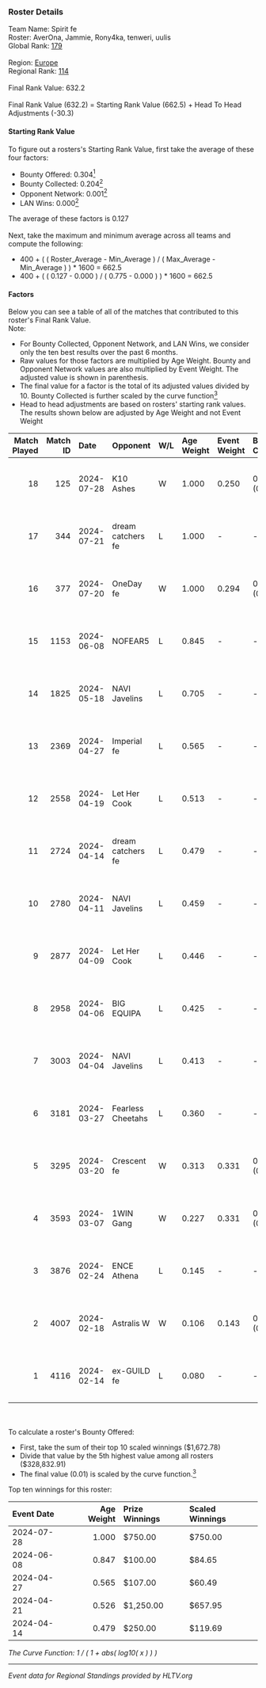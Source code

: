 ### Roster Details<br />
Team Name: Spirit fe<br />
Roster: AverOna, Jammie, Rony4ka, tenweri, uulis<br />
Global Rank: [179](../standings_global.md)<br />
<br />
Region: [Europe]( ../standings_europe.md)<br />
Regional Rank: [114]( ../standings_europe.md)<br />
<br />
Final Rank Value:  632.2<br />
<br />
Final Rank Value (632.2) = Starting Rank Value (662.5) + Head To Head Adjustments (-30.3)<br />

#### Starting Rank Value<br />
To figure out a rosters's Starting Rank Value, first take the average of these four factors:<br />
- Bounty Offered: 0.304[<sup>1</sup>](#table2)
- Bounty Collected: 0.204[<sup>2</sup>](#table1)
- Opponent Network: 0.001[<sup>2</sup>](#table1)
- LAN Wins: 0.000[<sup>2</sup>](#table1)

The average of these factors is 0.127<br />
<br />
Next, take the maximum and minimum average across all teams and compute the following:<br />
- 400 + ( ( Roster_Average - Min_Average ) / ( Max_Average - Min_Average ) ) * 1600 = 662.5
- 400 + ( ( 0.127 - 0.000 ) / ( 0.775 - 0.000 ) ) * 1600 = 662.5


#### Factors<br />
Below you can see a table of all of the matches that contributed to this roster's Final Rank Value.<br />
Note:<br />

- For Bounty Collected, Opponent Network, and LAN Wins, we consider only the ten best results over the past 6 months.
- Raw values for those factors are multiplied by Age Weight. Bounty and Opponent Network values are also multiplied by Event Weight. The adjusted value is shown in parenthesis.
- The final value for a factor is the total of its adjusted values divided by 10. Bounty Collected is further scaled by the curve function[<sup>3</sup>](#curveFunction)
- Head to head adjustments are based on rosters' starting rank values. The results shown below are adjusted by Age Weight and not Event Weight
<span id="table1"></span><br />


| Match Played | Match ID | Date       | Opponent          | W/L | Age Weight | Event Weight | Bounty Collected | Opponent Network | LAN Wins  | H2H Adj. | Roster                                   |
| -: | -: | :- | :- | :- | :- | :- | :- | :- | :- | -: | :- |
|           18 |      125 | 2024-07-28 | K10 Ashes         | W   | 1.000      | 0.250        | 0.001 (0.000)    | 0.000 (0.000)    | 0 (0.000) |    11.17 | AverOna, Jammie, Rony4ka, tenweri, uulis |
|           17 |      344 | 2024-07-21 | dream catchers fe | L   | 1.000      | -            | -                | -                | -         |   -11.47 | AverOna, Jammie, Rony4ka, tenweri, uulis |
|           16 |      377 | 2024-07-20 | OneDay fe         | W   | 1.000      | 0.294        | 0.002 (0.000)    | 0.000 (0.000)    | 0 (0.000) |    11.17 | AverOna, Jammie, Rony4ka, tenweri, uulis |
|           15 |     1153 | 2024-06-08 | NOFEAR5           | L   | 0.845      | -            | -                | -                | -         |   -11.78 | AverOna, Jammie, Rony4ka, tenweri, uulis |
|           14 |     1825 | 2024-05-18 | NAVI Javelins     | L   | 0.705      | -            | -                | -                | -         |    -5.11 | AverOna, Jammie, Rony4ka, tenweri, uulis |
|           13 |     2369 | 2024-04-27 | Imperial fe       | L   | 0.565      | -            | -                | -                | -         |    -1.61 | AverOna, Jammie, Rony4ka, tenweri, uulis |
|           12 |     2558 | 2024-04-19 | Let Her Cook      | L   | 0.513      | -            | -                | -                | -         |    -2.98 | AverOna, Jammie, Rony4ka, tenweri, uulis |
|           11 |     2724 | 2024-04-14 | dream catchers fe | L   | 0.479      | -            | -                | -                | -         |    -6.04 | AverOna, Jammie, Rony4ka, tenweri, uulis |
|           10 |     2780 | 2024-04-11 | NAVI Javelins     | L   | 0.459      | -            | -                | -                | -         |    -3.97 | AverOna, Jammie, Rony4ka, tenweri, uulis |
|            9 |     2877 | 2024-04-09 | Let Her Cook      | L   | 0.446      | -            | -                | -                | -         |    -2.51 | AverOna, Jammie, Rony4ka, tenweri, uulis |
|            8 |     2958 | 2024-04-06 | BIG EQUIPA        | L   | 0.425      | -            | -                | -                | -         |    -4.54 | AverOna, Jammie, Rony4ka, tenweri, uulis |
|            7 |     3003 | 2024-04-04 | NAVI Javelins     | L   | 0.413      | -            | -                | -                | -         |    -3.66 | AverOna, Jammie, Rony4ka, tenweri, uulis |
|            6 |     3181 | 2024-03-27 | Fearless Cheetahs | L   | 0.360      | -            | -                | -                | -         |    -5.27 | AverOna, Jammie, Rony4ka, tenweri, uulis |
|            5 |     3295 | 2024-03-20 | Crescent fe       | W   | 0.313      | 0.331        | 0.005 (0.000)    | 0.080 (0.008)    | 0 (0.000) |     4.95 | AverOna, Jammie, Rony4ka, tenweri, uulis |
|            4 |     3593 | 2024-03-07 | 1WIN Gang         | W   | 0.227      | 0.331        | 0.001 (0.000)    | 0.017 (0.001)    | 0 (0.000) |     3.57 | AverOna, Jammie, Rony4ka, tenweri, uulis |
|            3 |     3876 | 2024-02-24 | ENCE Athena       | L   | 0.145      | -            | -                | -                | -         |    -2.41 | AverOna, Jammie, Rony4ka, tenweri, uulis |
|            2 |     4007 | 2024-02-18 | Astralis W        | W   | 0.106      | 0.143        | 0.001 (0.000)    | 0.022 (0.000)    | 0 (0.000) |     1.50 | AverOna, Jammie, Rony4ka, tenweri, uulis |
|            1 |     4116 | 2024-02-14 | ex-GUILD fe       | L   | 0.080      | -            | -                | -                | -         |    -1.26 | AverOna, Jammie, Rony4ka, tenweri, uulis |

<br />
<span id="table2"></span><br />
To calculate a roster's Bounty Offered:<br />

- First, take the sum of their top 10 scaled winnings ($1,672.78)
- Divide that value by the 5th highest value among all rosters ($328,832.91)
- The final value (0.01) is scaled by the curve function.[<sup>3</sup>](#curveFunction)

Top ten winnings for this roster:<br />

| Event Date | Age Weight | Prize Winnings | Scaled Winnings |
| :- | -: | :- | :- |
| 2024-07-28 |      1.000 | $750.00        | $750.00         |
| 2024-06-08 |      0.847 | $100.00        | $84.65          |
| 2024-04-27 |      0.565 | $107.00        | $60.49          |
| 2024-04-21 |      0.526 | $1,250.00      | $657.95         |
| 2024-04-14 |      0.479 | $250.00        | $119.69         |


<span id="curveFunction"></span>_The Curve Function: 1 / ( 1 + abs( log10( x ) ) )_<br />

---
_Event data for Regional Standings provided by HLTV.org_<br />
